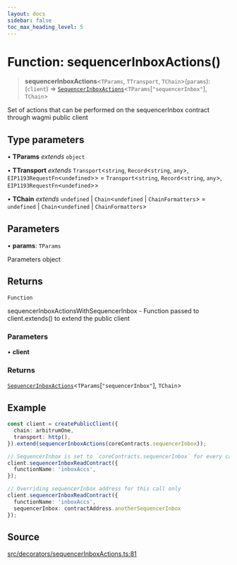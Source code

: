 ```yaml
---
layout: docs
sidebar: false
toc_max_heading_level: 5
---
```


# Function: sequencerInboxActions()

> **sequencerInboxActions**\<`TParams`, `TTransport`, `TChain`\>(`params`): (`client`) => [`SequencerInboxActions`](../type-aliases/SequencerInboxActions.md)\<`TParams`\[`"sequencerInbox"`\], `TChain`\>

Set of actions that can be performed on the sequencerInbox contract through wagmi public client

## Type parameters

• **TParams** *extends* `object`

• **TTransport** *extends* `Transport`\<`string`, `Record`\<`string`, `any`\>, `EIP1193RequestFn`\<`undefined`\>\> = `Transport`\<`string`, `Record`\<`string`, `any`\>, `EIP1193RequestFn`\<`undefined`\>\>

• **TChain** *extends* `undefined` \| `Chain`\<`undefined` \| `ChainFormatters`\> = `undefined` \| `Chain`\<`undefined` \| `ChainFormatters`\>

## Parameters

• **params**: `TParams`

Parameters object

## Returns

`Function`

sequencerInboxActionsWithSequencerInbox - Function passed to client.extends() to extend the public client

### Parameters

• **client**

### Returns

[`SequencerInboxActions`](../type-aliases/SequencerInboxActions.md)\<`TParams`\[`"sequencerInbox"`\], `TChain`\>

## Example

```ts
const client = createPublicClient({
  chain: arbitrumOne,
  transport: http(),
}).extend(sequencerInboxActions(coreContracts.sequencerInbox));

// SequencerInbox is set to `coreContracts.sequencerInbox` for every call
client.sequencerInboxReadContract({
  functionName: 'inboxAccs',
});

// Overriding sequencerInbox address for this call only
client.sequencerInboxReadContract({
  functionName: 'inboxAccs',
  sequencerInbox: contractAddress.anotherSequencerInbox
});
```

## Source

[src/decorators/sequencerInboxActions.ts:81](https://github.com/anegg0/arbitrum-orbit-sdk/blob/b24cbe9cd68eb30d18566196d2c909bd4086db10/src/decorators/sequencerInboxActions.ts#L81)

